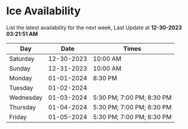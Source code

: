 # Ice Availability

List the latest availability for the next week, Last Update at **12-30-2023 03:21:51 AM**

| Day         | Date        | Times       |
| ----------- | ----------- | ----------- |
|Saturday|12-30-2023|10:00 AM|
|Sunday|12-31-2023|10:00 AM|
|Monday|01-01-2024|8:30 PM|
|Tuesday|01-02-2024||
|Wednesday|01-03-2024|5:30 PM; 7:00 PM; 8:30 PM|
|Thursday|01-04-2024|5:30 PM; 7:00 PM; 8:30 PM|
|Friday|01-05-2024|5:30 PM; 7:00 PM; 8:30 PM|
